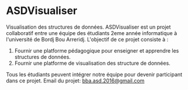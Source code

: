 # ASDVisualiser
Visualisation des structures de données.
ASDVisualiser est un projet collaboratif entre une équipe des étudiants 2eme année informatique à l'université de Bordj Bou Arreridj.
L'objectif de ce projet consiste à :
1. Fournir une platforme pédagogique pour enseigner et apprendre les structures de données.
2. Fournir une platforme de visualisation des structure de données.

Tous les étudiants peuvent intégrer notre équipe pour devenir participant dans ce projet. 
Email du projet: bba.asd.2016@gmail.com 

